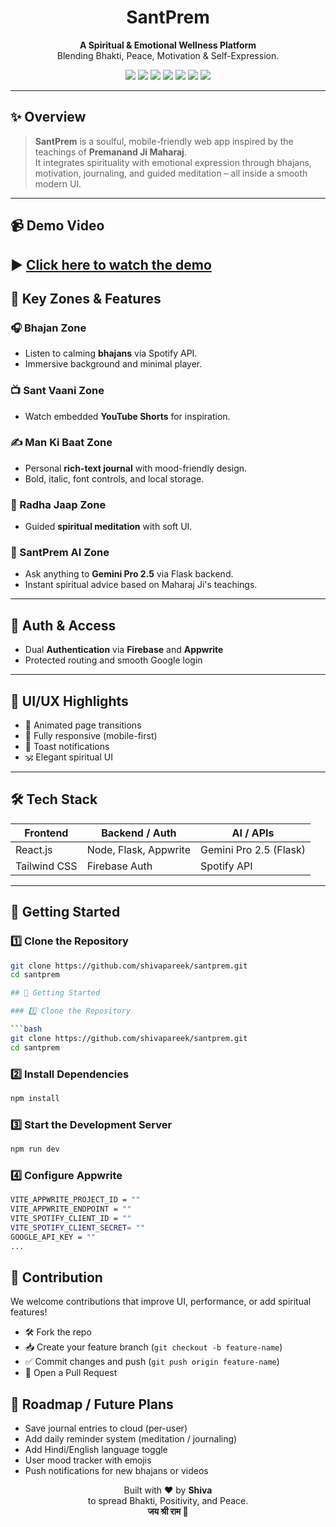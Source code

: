 <h1 align="center">SantPrem</h1>

<p align="center">
  <b>A Spiritual & Emotional Wellness Platform</b><br/>
  Blending Bhakti, Peace, Motivation & Self-Expression.
</p>

<p align="center">
  <img src="https://img.shields.io/badge/React-%5E18-blue?style=flat&logo=react" />
  <img src="https://img.shields.io/badge/TailwindCSS-%5E3-blueviolet?style=flat&logo=tailwindcss" />
  <img src="https://img.shields.io/badge/Firebase/Auth-green?style=flat&logo=firebase" />
  <img src="https://img.shields.io/badge/Appwrite-Secure%20Auth-orange?style=flat&logo=appwrite" />
  <img src="https://img.shields.io/badge/Flask-Gemini%202.5-black?style=flat&logo=flask" />
  <img src="https://img.shields.io/badge/Spotify%20API-Music%20Integration-brightgreen?style=flat&logo=spotify" />
  <img src="https://img.shields.io/badge/YouTube%20Shorts-Embedded-red?style=flat&logo=youtube" />
</p>

---

## ✨ Overview

> **SantPrem** is a soulful, mobile-friendly web app inspired by the teachings of **Premanand Ji Maharaj**.  
> It integrates spirituality with emotional expression through bhajans, motivation, journaling, and guided meditation – all inside a smooth modern UI.

---

## 📹 Demo Video

▶️ [Click here to watch the demo](https://drive.google.com/file/d/1TA-sKgdsF8KcVR1hqEZJYTG18EL9hr0y/view?usp=sharing)
---

## 🌟 Key Zones & Features

### 🎧 Bhajan Zone
- Listen to calming **bhajans** via Spotify API.
- Immersive background and minimal player.

### 📺 Sant Vaani Zone
- Watch embedded **YouTube Shorts** for inspiration.

### ✍️ Man Ki Baat Zone
- Personal **rich-text journal** with mood-friendly design.
- Bold, italic, font controls, and local storage.

### 🧘 Radha Jaap Zone
- Guided **spiritual meditation** with soft UI.

### 🤖 SantPrem AI Zone
- Ask anything to **Gemini Pro 2.5** via Flask backend.
- Instant spiritual advice based on Maharaj Ji's teachings.

---

## 🔐 Auth & Access

- Dual **Authentication** via **Firebase** and **Appwrite**
- Protected routing and smooth Google login

---

## 🌙 UI/UX Highlights

- 💫 Animated page transitions
- 📱 Fully responsive (mobile-first)
- 🔔 Toast notifications
- 🕉️ Elegant spiritual UI

---

## 🛠 Tech Stack

| Frontend        | Backend / Auth       | AI / APIs             |
|-----------------|----------------------|------------------------|
| React.js        | Node, Flask, Appwrite| Gemini Pro 2.5 (Flask) |
| Tailwind CSS    | Firebase Auth        | Spotify API            |

---

## 🚀 Getting Started

### 1️⃣ Clone the Repository

```bash
git clone https://github.com/shivapareek/santprem.git
cd santprem

## 🚀 Getting Started

### 1️⃣ Clone the Repository

```bash
git clone https://github.com/shivapareek/santprem.git
cd santprem
```
### 2️⃣ Install Dependencies
```bash
npm install
```
### 3️⃣ Start the Development Server
```bash
npm run dev
```
### 4️⃣ Configure Appwrite
```bash
VITE_APPWRITE_PROJECT_ID = ""
VITE_APPWRITE_ENDPOINT = ""
VITE_SPOTIFY_CLIENT_ID = ""
VITE_SPOTIFY_CLIENT_SECRET= ""
GOOGLE_API_KEY = ""
...
```

## 🧠 Contribution
We welcome contributions that improve UI, performance, or add spiritual features!

- 🛠️ Fork the repo  
- 📥 Create your feature branch (`git checkout -b feature-name`)  
- ✅ Commit changes and push (`git push origin feature-name`)  
- 🔁 Open a Pull Request

## 📌 Roadmap / Future Plans

- Save journal entries to cloud (per-user)  
- Add daily reminder system (meditation / journaling)  
- Add Hindi/English language toggle  
- User mood tracker with emojis  
- Push notifications for new bhajans or videos  


<p align="center"> Built with ❤️ by <b>Shiva</b><br/> to spread Bhakti, Positivity, and Peace.<br/> <b>जय श्री राम 🙏</b> </p>
